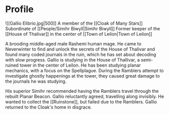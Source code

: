 # Profile
![[Gallio Elibrio.jpg|500]]
A member of the [[Cloak of Many Stars]]
Subordinate of [[People/Simihr Biwyll|Simihr Biwyll]]
Former keeper of the [[House of Thalivar]] in the center of [[Town of Leilon|Town of Leilon]]

A brooding middle-aged male Rashemi human mage. He came to Neverwinter to find and unlock the secrets of the House of Thalivar and found many coded journals in the ruin, which he has set about decoding with slow progress. Gallio is studying in the House of Thallivar, a semi-ruined tower in the center of Leilon. He has been studying planar mechanics, with a focus on the Spellplague. During the Ramblers attempt to investigate ghostly happenings at the tower, they caused great damage to the journals he was studying.

His superior Simihr recommended having the Ramblers travel through the rebuilt Planar Beacon. Gallio reluctantly agreed, travelling along invisibly. He wanted to collect the [[Ruinstone]], but failed due to the Ramblers. Gallio returned to the Cloak's home in disgrace.

